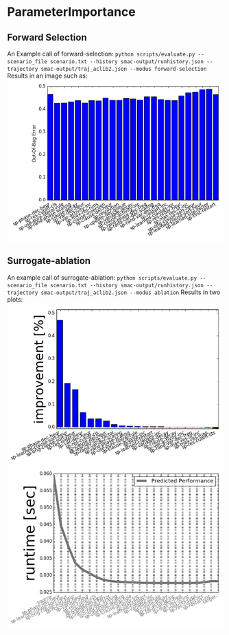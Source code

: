 # ParameterImportance

## Forward Selection
An Example call of forward-selection:
`
python scripts/evaluate.py --scenario_file scenario.txt --history smac-output/runhistory.json --trajectory smac-output/traj_aclib2.json --modus forward-selection
`
Results in an image such as:
![](examples/ForwardSelection.png)


## Surrogate-ablation
An example call of surrogate-ablation:
`
python scripts/evaluate.py --scenario_file scenario.txt --history smac-output/runhistory.json --trajectory smac-output/traj_aclib2.json --modus ablation
`
Results in two plots:
![](examples/Ablationpercentage.png)
![](examples/Ablationperformance.png)